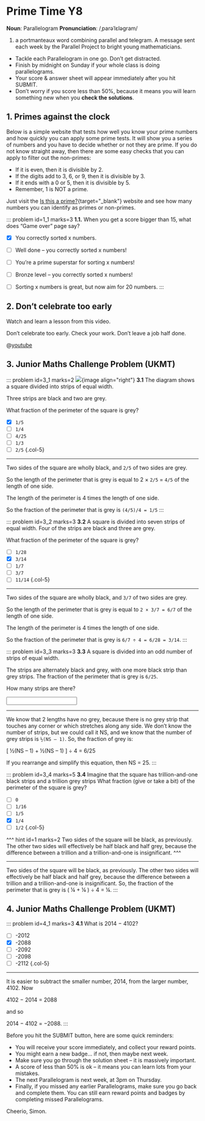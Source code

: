 # Prime Time Y8

<div class="dictionary">

__Noun__: Parallelogram
__Pronunciation__: /ˌparəˈlɛləɡram/

1. a portmanteaux word combining parallel and telegram. A message sent each
week by the Parallel Project to bright young mathematicians.

</div>

*	Tackle each Parallelogram in one go. Don’t get distracted.
*	Finish by midnight on Sunday if your whole class is doing parallelograms.
*	Your score & answer sheet will appear immediately after you hit SUBMIT.
*	Don’t worry if you score less than 50%, because it means you will learn something new when you __check the solutions__.


## 1. Primes against the clock

Below is a simple website that tests how well you know your prime numbers and how quickly you can apply some prime tests. It will show you a series of numbers and you have to decide whether or not they are prime. If you do not know straight away, then there are some easy checks that you can apply to filter out the non-primes:

-	If it is even, then it is divisible by 2.
-	If the digits add to 3, 6, or 9, then it is divisible by 3.
-	If it ends with a 0 or 5, then it is divisible by 5.
-	Remember, 1 is NOT a prime.

Just visit the [Is this a prime?](http://isthisprime.com/game/){target="_blank"} website and see how many numbers you can identify as primes or non-primes.

::: problem id=1_1 marks=3
__1.1.__ When you get a score bigger than 15, what does “Game over” page say?

* [x] You correctly sorted x numbers.
* [ ] Well done – you correctly sorted x numbers!
* [ ] You’re a prime superstar for sorting x numbers!
* [ ] Bronze level – you correctly sorted x numbers!
* [ ] Sorting x numbers is great, but now aim for 20 numbers.
:::


## 2.	Don’t celebrate too early

Watch and learn a lesson from this video.

Don’t celebrate too early. Check your work. Don’t leave a job half done.

@[youtube](9Bu_gn5ChQ4?rel=0)


## 3.	Junior Maths Challenge Problem (UKMT)
<!--- (2014) Q6 --->

::: problem id=3_1 marks=2
![](/resources/8-12-prime-time/3-stripes.jpg){image align="right"}
__3.1__ The diagram shows a square divided into strips of equal width.  

Three strips are black and two are grey.

What fraction of the perimeter of the square is grey?

* [x] `1/5`
* [ ] `1/4`
* [ ] `4/25`
* [ ] `1/3`
* [ ] `2/5`
{.col-5}

---

Two sides of the square are wholly black, and `2/5` of two sides are grey.

So the length of the perimeter that is grey is equal to 2 × `2/5` = `4/5` of the length of one side.

The length of the perimeter is 4 times the length of one side.

So the fraction of the perimeter that is grey is `(4/5)/4 = 1/5`
:::

::: problem id=3_2 marks=3
__3.2__ A square is divided into seven strips of equal width. Four of the strips are black and three are grey.

What fraction of the perimeter of the square is grey?

* [ ] `1/28`
* [x] `3/14`
* [ ] `1/7`
* [ ] `3/7`
* [ ] `11/14`
{.col-5}

---

Two sides of the square are wholly black, and `3/7` of two sides are grey.

So the length of the perimeter that is grey is equal to `2 × 3/7 = 6/7` of the length of one side.

The length of the perimeter is 4 times the length of one side.

So the fraction of the perimeter that is grey is `6/7 ÷ 4 = 6/28 = 3/14`.
:::

::: problem id=3_3 marks=3
__3.3__ A square is divided into an odd number of strips of equal width.

The strips are alternately black and grey, with one more black strip than grey strips. The fraction of the perimeter that is grey is `6/25`.

How many strips are there?

<input type="number" solution="25"/>

---

We know that 2 lengths have no grey, because there is no grey strip that touches any corner or which stretches along any side. We don’t know the number of strips, but we could call it NS, and we know that the number of grey strips is `½(NS – 1)`. So, the fraction of grey is:

[ ½(NS – 1) + ½(NS – 1) ] ÷ 4 = 6/25

If you rearrange and simplify this equation, then NS = 25.
:::

::: problem id=3_4 marks=5
__3.4__ Imagine that the square has trillion-and-one black strips and a trillion grey strips What fraction (give or take a bit) of the perimeter of the square is grey?

* [ ] `0`
* [ ] `1/16`
* [ ] `1/5`
* [x] `1/4`
* [ ] `1/2`
{.col-5}

^^^ hint id=1 marks=2
Two sides of the square will be black, as previously. The other two sides will effectively be half black and half grey, because the difference between a trillion and a trillion-and-one is insignificant.
^^^

---

Two sides of the square will be black, as previously. The other two sides will effectively be half black and half grey, because the difference between a trillion and a trillion-and-one is insignificant. So, the fraction of the perimeter that is grey is ( ¼ + ¼ ) ÷ 4 = ¼.
:::


## 4.	Junior Maths Challenge Problem (UKMT)
<!--- (2014) Q7 --->

::: problem id=4_1 marks=3
__4.1__ What is 2014 − 4102?

* [ ] -2012
* [x] -2088
* [ ] -2092
* [ ] -2098
* [ ] -2112
{.col-5}

---

It is easier to subtract the smaller number, 2014, from the larger number, 4102. Now

4102 − 2014 = 2088

and so

2014 − 4102 = −2088.
:::


Before you hit the SUBMIT button, here are some quick reminders:

*	You will receive your score immediately, and collect your reward points.
*	You might earn a new badge... if not, then maybe next week.
*	Make sure you go through the solution sheet – it is massively important.
*	A score of less than 50% is ok – it means you can learn lots from your mistakes.
*	The next Parallelogram is next week, at 3pm on Thursday.
*	Finally, if you missed any earlier Parallelograms, make sure you go back and complete them. You can still earn reward points and badges by completing missed Parallelograms.

Cheerio,
Simon.
